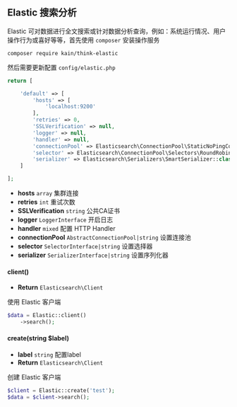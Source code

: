 ## Elastic 搜索分析

Elastic 可对数据进行全文搜索或针对数据分析查询，例如：系统运行情况、用户操作行为或喜好等等，首先使用 `composer` 安装操作服务

```shell
composer require kain/think-elastic
```

然后需要更新配置 `config/elastic.php`

```php
return [

    'default' => [
        'hosts' => [
            'localhost:9200'
        ],
        'retries' => 0,
        'SSLVerification' => null,
        'logger' => null,
        'handler' => null,
        'connectionPool' => Elasticsearch\ConnectionPool\StaticNoPingConnectionPool::class,
        'selector' => Elasticsearch\ConnectionPool\Selectors\RoundRobinSelector::class,
        'serializer' => Elasticsearch\Serializers\SmartSerializer::class
    ]

];
```

- **hosts** `array` 集群连接
- **retries** `int` 重试次数
- **SSLVerification** `string` 公共CA证书
- **logger** `LoggerInterface` 开启日志
- **handler** `mixed` 配置 HTTP Handler
- **connectionPool** `AbstractConnectionPool|string` 设置连接池
- **selector** `SelectorInterface|string` 设置选择器
- **serializer** `SerializerInterface|string` 设置序列化器

#### client()

- **Return** `Elasticsearch\Client`

使用 Elastic 客户端

```php
$data = Elastic::client()
    ->search();
```

#### create(string $label)

- **label** `string` 配置label
- **Return** `Elasticsearch\Client`

创建 Elastic 客户端

```php
$client = Elastic::create('test');
$data = $client->search();
```